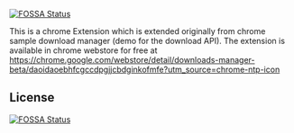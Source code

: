 [![FOSSA Status](https://app.fossa.io/api/projects/git%2Bgithub.com%2FHartmarken%2FDownloadManager.svg?type=shield)](https://app.fossa.io/projects/git%2Bgithub.com%2FHartmarken%2FDownloadManager?ref=badge_shield)

This is a chrome Extension which is extended originally from chrome sample download manager (demo for the download API). The extension is available in chrome webstore for free at https://chrome.google.com/webstore/detail/downloads-manager-beta/daoidaoebhfcgccdpgjjcbdginkofmfe?utm_source=chrome-ntp-icon


## License
[![FOSSA Status](https://app.fossa.io/api/projects/git%2Bgithub.com%2FHartmarken%2FDownloadManager.svg?type=large)](https://app.fossa.io/projects/git%2Bgithub.com%2FHartmarken%2FDownloadManager?ref=badge_large)